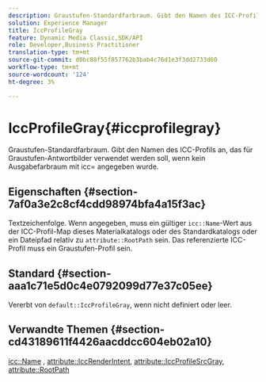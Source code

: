 ```yaml
---
description: Graustufen-Standardfarbraum. Gibt den Namen des ICC-Profils an, das für Graustufen-Antwortbilder verwendet werden soll, wenn kein Ausgabefarbraum mit icc= angegeben wurde.
solution: Experience Manager
title: IccProfileGray
feature: Dynamic Media Classic,SDK/API
role: Developer,Business Practitioner
translation-type: tm+mt
source-git-commit: d0bc88f55f857762b3bab4c76d1e3f3dd2733d60
workflow-type: tm+mt
source-wordcount: '124'
ht-degree: 3%

---
```



# IccProfileGray{#iccprofilegray}

Graustufen-Standardfarbraum. Gibt den Namen des ICC-Profils an, das für Graustufen-Antwortbilder verwendet werden soll, wenn kein Ausgabefarbraum mit icc= angegeben wurde.

## Eigenschaften {#section-7af0a3e2c8cf4cdd98974bfa4a15f3ac}

Textzeichenfolge. Wenn angegeben, muss ein gültiger `icc::Name`-Wert aus der ICC-Profil-Map dieses Materialkatalogs oder des Standardkatalogs oder ein Dateipfad relativ zu `attribute::RootPath` sein. Das referenzierte ICC-Profil muss ein Graustufen-Profil sein.

## Standard {#section-aaa1c71e5d0c4e0792099d77e37c05ee}

Vererbt von `default::IccProfileGray`, wenn nicht definiert oder leer.

## Verwandte Themen {#section-cd43189611f4426aacddcc604eb02a10}

[icc::Name](../../../../../ir-api/material-cat/image-rendering-api-ref/c-ir-material-catalog/c-ir-icc-profile-map-reference/r-ir-name-icc.md#reference-7a293ede360e433782575f8f6a562ac2) ,  [attribute::IccRenderIntent](../../../../../ir-api/material-cat/image-rendering-api-ref/c-ir-material-catalog/c-ir-attributes-reference/r-ir-iccrenderintent.md#reference-3b80b7a4c25545a593c5076f318b5c40),  [attribute::IccProfileSrcGray](../../../../../ir-api/material-cat/image-rendering-api-ref/c-ir-material-catalog/c-ir-attributes-reference/r-ir-iccprofilesrcgray.md#reference-a2abcd4aa5864738bbea8f55706deaf2),  [attribute::RootPath](../../../../../ir-api/material-cat/image-rendering-api-ref/c-ir-material-catalog/c-ir-attributes-reference/r-ir-rootpath.md#reference-a4d7c96b62e14fcbad1740c702f160f3)
